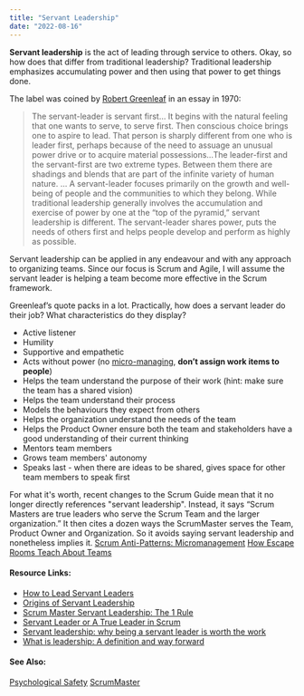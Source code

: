 ```yaml
---
title: "Servant Leadership"
date: "2022-08-16"
---
```


**Servant leadership** is the act of leading through service to others. Okay, so how does that differ from traditional leadership? Traditional leadership emphasizes accumulating power and then using that power to get things done.

The label was coined by [Robert Greenleaf](https://www.greenleaf.org/what-is-servant-leadership/) in an essay in 1970:

> The servant-leader is servant first… It begins with the natural feeling that one wants to serve, to serve first. Then conscious choice brings one to aspire to lead. That person is sharply different from one who is leader first, perhaps because of the need to assuage an unusual power drive or to acquire material possessions…The leader-first and the servant-first are two extreme types. Between them there are shadings and blends that are part of the infinite variety of human nature. … A servant-leader focuses primarily on the growth and well-being of people and the communities to which they belong. While traditional leadership generally involves the accumulation and exercise of power by one at the “top of the pyramid,” servant leadership is different. The servant-leader shares power, puts the needs of others first and helps people develop and perform as highly as possible.

Servant leadership can be applied in any endeavour and with any approach to organizing teams. Since our focus is Scrum and Agile, I will assume the servant leader is helping a team become more effective in the Scrum framework.

Greenleaf’s quote packs in a lot. Practically, how does a servant leader do their job? What characteristics do they display?

- Active listener
- Humility
- Supportive and empathetic
- Acts without power (no [micro-managing](/blog/scrum-anti-patterns-micromanagement.html), **don’t assign work items to people**)
- Helps the team understand the purpose of their work (hint: make sure the team has a shared vision)
- Helps the team understand their process
- Models the behaviours they expect from others
- Helps the organization understand the needs of the team
- Helps the Product Owner ensure both the team and stakeholders have a good understanding of their current thinking
- Mentors team members
- Grows team members' autonomy
- Speaks last - when there are ideas to be shared, gives space for other team members to speak first

For what it's worth, recent changes to the Scrum Guide mean that it no longer directly references "servant leadership". Instead, it says “Scrum Masters are true leaders who serve the Scrum Team and the larger organization.” It then cites a dozen ways the ScrumMaster serves the Team, Product Owner and Organization. So it avoids saying servant leadership and nonetheless implies it. [Scrum Anti-Patterns: Micromanagement](/blog/scrum-anti-patterns-micromanagement.html) [How Escape Rooms Teach About Teams](/blog/how-escape-rooms-teach-about-teams.html)

#### Resource Links:

- [How to Lead Servant Leaders](https://medium.com/serious-scrum/how-to-lead-servant-leaders-88750d08aad4)
- [Origins of Servant Leadership](https://www.clearlyagile.com/agile-blog/origins-of-servant-leadership)
- [Scrum Master Servant Leadership: The 1 Rule](https://resources.scrumalliance.org/Video/1-rule-scrum-master-servant-leadership)
- [Servant Leader or A True Leader in Scrum](https://productcoalition.com/servant-leader-or-a-true-leader-in-scrum-49f754871bca)
- [Servant leadership: why being a servant leader is worth the work](https://nesslabs.com/servant-leadership)
- [What is leadership: A definition and way forward](https://www.mckinsey.com/featured-insights/mckinsey-explainers/what-is-leadership)

#### See Also:

[Psychological Safety](/glossary/psychological-safety) [ScrumMaster](/glossary/scrummaster-role)

